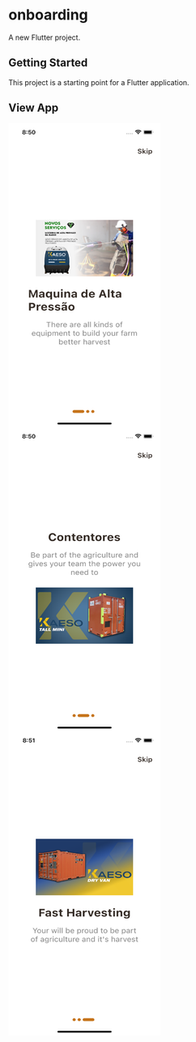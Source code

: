 # onboarding

A new Flutter project.

## Getting Started

This project is a starting point for a Flutter application.

## View App

<img src="https://raw.githubusercontent.com/EmanuelJorge3MA/onboarding/master/ViewsApp/01.png" align="center" height="600" width="300">
<img src="https://raw.githubusercontent.com/EmanuelJorge3MA/onboarding/master/ViewsApp/02.png" align="center" height="600" width="300">
<img src="https://raw.githubusercontent.com/EmanuelJorge3MA/onboarding/master/ViewsApp/03.png" align="center" height="600" width="300">
